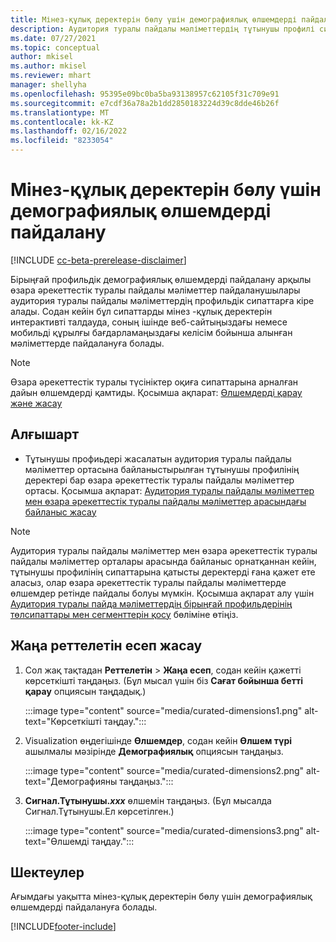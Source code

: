 ```yaml
---
title: Мінез-құлық деректерін бөлу үшін демографиялық өлшемдерді пайдалану (басқарылатын өлшемдер)
description: Аудитория туралы пайдалы мәліметтердің тұтынушы профилі сипаттарын қосу үшін бірыңғай профильдің басқарылатын өлшемдерін пайдаланыңыз.
ms.date: 07/27/2021
ms.topic: conceptual
author: mkisel
ms.author: mkisel
ms.reviewer: mhart
manager: shellyha
ms.openlocfilehash: 95395e09bc0ba5ba93138957c62105f31c709e91
ms.sourcegitcommit: e7cdf36a78a2b1dd2850183224d39c8dde46b26f
ms.translationtype: MT
ms.contentlocale: kk-KZ
ms.lasthandoff: 02/16/2022
ms.locfileid: "8233054"
---
```

# <a name="use-demographic-dimensions-for-splitting-behavioral-data"></a>Мінез-құлық деректерін бөлу үшін демографиялық өлшемдерді пайдалану

[!INCLUDE [cc-beta-prerelease-disclaimer](includes/cc-beta-prerelease-disclaimer.md)]

Бірыңғай профильдік демографиялық өлшемдерді пайдалану арқылы өзара әрекеттестік туралы пайдалы мәліметтер пайдаланушылары аудитория туралы пайдалы мәліметтердің профильдік сипаттарға кіре алады. Содан кейін бұл сипаттарды мінез -құлық деректерін интерактивті талдауда, соның ішінде веб-сайтыңыздағы немесе мобильді құрылғы бағдарламаңыздағы келісім бойынша алынған мәліметтерде пайдалануға болады.

>[!NOTE]
> Өзара әрекеттестік туралы түсініктер оқиға сипаттарына арналған дайын өлшемдерді қамтиды. Қосымша ақпарат: [Өлшемдерді қарау және жасау](dimensions.md)

## <a name="prerequisite"></a>Алғышарт

- Тұтынушы профиьдері жасалатын аудитория туралы пайдалы мәліметтер ортасына байланыстырылған тұтынушы профилінің деректері бар өзара әрекеттестік туралы пайдалы мәліметтер ортасы. Қосымша ақпарат: [Аудитория туралы пайдалы мәліметтер мен өзара әрекеттестік туралы пайдалы мәліметтер арасындағы байланыс жасау](integrate-audience-insights-engagement-insights.md)

> [!NOTE]
> Аудитория туралы пайдалы мәліметтер мен өзара әрекеттестік туралы пайдалы мәліметтер орталары арасында байланыс орнатқаннан кейін, тұтынушы профилінің сипаттарына қатысты деректерді ғана қажет ете аласыз, олар өзара әрекеттестік туралы пайдалы мәліметтерде өлшемдер ретінде пайдалы болуы мүмкін. Қосымша ақпарат алу үшін [Аудитория туралы пайда мәліметтердің бірыңғай профильдерінің төлсипаттары мен сегменттерін қосу](integrate-audience-insights-engagement-insights.md#enable-audience-insights-unified-profiles-attributes-and-segments) бөліміне өтіңіз.

## <a name="create-a-new-custom-report"></a>Жаңа реттелетін есеп жасау

1. Сол жақ тақтадан **Реттелетін** > **Жаңа есеп**, содан кейін қажетті көрсеткішті таңдаңыз. (Бұл мысал үшін біз **Сағат бойынша бетті қарау** опциясын таңдадық.)

    :::image type="content" source="media/curated-dimensions1.png" alt-text="Көрсеткішті таңдау.":::

2. Visualization өңдегішінде **Өлшемдер**, содан кейін **Өлшем түрі** ашылмалы мәзірінде **Демографиялық** опциясын таңдаңыз.

    :::image type="content" source="media/curated-dimensions2.png" alt-text="Демографияны таңдаңыз.":::

3. **Сигнал.Тұтынушы.*xxx*** өлшемін таңдаңыз. (Бұл мысалда Сигнал.Тұтынушы.Ел көрсетілген.)

    :::image type="content" source="media/curated-dimensions3.png" alt-text="Өлшемді таңдау.":::
  
## <a name="limitations"></a>Шектеулер

Ағымдағы уақытта мінез-құлық деректерін бөлу үшін демографиялық өлшемдерді пайдалануға болады.


[!INCLUDE[footer-include](../includes/footer-banner.md)]
